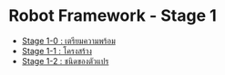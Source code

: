 # Robot Framework - Stage 1

* [Stage 1-0 : เตรียมความพร้อม](1-0/README.md)
* [Stage 1-1 : โครงสร้าง](1-1/README.md)
* [Stage 1-2 : ชนิดของตัวแปร](1-2/README.md)